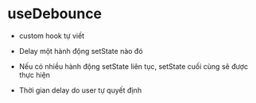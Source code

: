# useDebounce

- custom hook tự viết

- Delay một hành động setState nào đó

- Nếu có nhiều hành động setState liên tục, setState cuối cùng sẽ được thực hiện

- Thời gian delay do user tự quyết định
